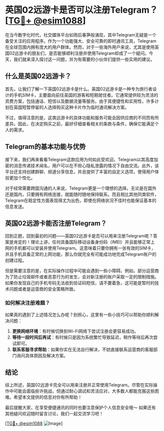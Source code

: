 # 英国02远游卡是否可以注册Telegram？[[TG💪+ @esim1088](https://t.me/s/esim1088)]

在当今数字化时代，社交媒体平台如雨后春笋般涌现，其中Telegram无疑是一个备受关注的应用程序。作为一个功能强大、安全可靠的即时通讯工具，Telegram在全球范围内拥有庞大的用户群体。然而，对于一些海外用户来说，尤其是使用英国02远游卡的朋友们，是否能够顺利注册并使用Telegram却成了一个疑问。今天，我们就来深入探讨这一问题，并为有需要的小伙伴们提供一些实用的建议。

## 什么是英国02远游卡？

首先，让我们了解一下英国02远游卡是什么。英国02远游卡是一种专为旅行者设计的手机SIM卡，主要面向前往英国的游客和短期居住者。它通常提供较为灵活的资费方案，包括通话、短信以及数据流量等服务。由于其便捷性和实用性，许多计划在英国短暂停留的人选择购买这种卡片作为临时通讯解决方案。

不过，值得注意的是，这类远游卡的具体功能和服务可能会因供应商的不同而有所差异。因此，在决定购买之前，最好仔细查看相关的条款与条件，确保它能满足个人的需求。

## Telegram的基本功能与优势

接下来，我们再来看看Telegram这款应用为何如此受欢迎。Telegram以其高度加密的消息传递技术闻名，用户可以在不担心隐私泄露的情况下自由交流。此外，该平台还支持创建群聊、频道分享信息，并且提供了丰富的自定义选项，使得用户体验更加个性化。

对于经常需要跨国沟通的人来说，Telegram更是一个理想的选择。无论是在国外还是国内，只要拥有网络连接，就能随时随地保持联系。而且相比其他同类软件，Telegram在稳定性方面表现得尤为出色，即使在网络状况不佳时也能保证基本的信息发送。

## 英国02远游卡能否注册Telegram？

回到正题，回到最初的问题——英国02远游卡是否可以用来注册Telegram呢？答案是肯定的！理论上讲，任何具备国际移动设备身份码（IMEI）并且能够正常上网的手机都可以安装并使用Telegram。这意味着只要你拥有一张有效的SIM卡，并且手机具备正常的上网功能，那么你就完全有可能成功地完成Telegram账户的创建过程。

但是需要注意的是，在实际操作过程中可能会遇到一些小障碍。例如，部分运营商为了防止垃圾邮件或者恶意行为的发生，会对新注册的账户采取一定的限制措施。如果你发现自己的手机号码无法收到验证码短信，请不要着急，这可能是暂时的技术问题或者是运营商的安全策略所致。

### 如何解决注册难题？

如果真的遇到了上述情况怎么办呢？别担心，这里有一些小技巧可以帮助你顺利解决问题：

1. **更换网络环境**：有时候切换到Wi-Fi网络下尝试注册会更容易成功。
2. **等待一段时间后再试**：有时候只是因为系统繁忙导致延迟，稍作等待后再次尝试即可。
3. **联系客服寻求帮助**：如果你实在无法自行解决，不妨直接联系运营商的客服部门询问具体原因及解决方案。

## 结论

综上所述，英国02远游卡完全可以用来注册并正常使用Telegram。尽管在实际操作中可能会面临些许挑战，但通过耐心调试和灵活应对，大多数人都能克服这些困难。希望本文提供的信息对你有所帮助！

最后提醒大家，在享受便捷通讯的同时也要注意保护个人信息安全哦～ 如果还有其他疑问欢迎随时留言讨论，我们一起交流学习吧！

[[TG💪+ @esim1088](https://t.me/s/esim1088) ![Image](https://i.postimg.cc/4NQfJmqS/Snipaste-2025-05-13-00-14-12.png)]